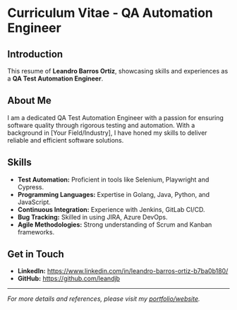 # Curriculum Vitae - QA Automation Engineer
## Introduction
This resume of **Leandro Barros Ortiz**, showcasing skills and experiences as a **QA Test Automation Engineer**.

## About Me
I am a dedicated QA Test Automation Engineer with a passion for ensuring software quality through rigorous testing and automation. With a background in [Your Field/Industry], I have honed my skills to deliver reliable and efficient software solutions.

## Skills
- **Test Automation:** Proficient in tools like Selenium, Playwright and Cypress.
- **Programming Languages:** Expertise in Golang, Java, Python, and JavaScript.
- **Continuous Integration:** Experience with Jenkins, GitLab CI/CD.
- **Bug Tracking:** Skilled in using JIRA, Azure DevOps.
- **Agile Methodologies:** Strong understanding of Scrum and Kanban frameworks.

## Get in Touch
- **LinkedIn:** https://www.linkedin.com/in/leandro-barros-ortiz-b7ba0b180/
- **GitHub:** https://github.com/leandjb

---
*For more details and references, please visit my [portfolio/website](https://leandjb.github.io/).*

